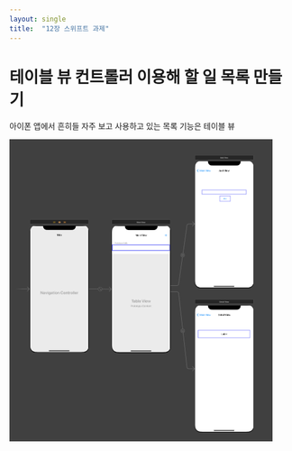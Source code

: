 ```yaml
---
layout: single
title:  "12장 스위프트 과제"
---
```


# 테이블 뷰 컨트롤러 이용해 할 일 목록 만들기

아이폰 앱에서 흔히들 자주 보고 사용하고 있는 목록 기능은 테이블 뷰

![table_layer](../images/2022-06-04-table/table_layer.png)

